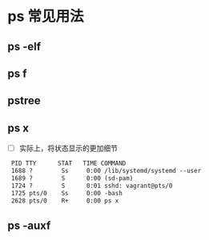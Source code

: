 # ps 常见用法

## ps -elf

## ps f

## pstree

## ps x

- [ ] 实际上，将状态显示的更加细节
```txt
 PID TTY      STAT   TIME COMMAND
 1688 ?        Ss     0:00 /lib/systemd/systemd --user
 1689 ?        S      0:00 (sd-pam)
 1724 ?        S      0:01 sshd: vagrant@pts/0
 1725 pts/0    Ss     0:00 -bash
 2628 pts/0    R+     0:00 ps x
```
## ps -auxf
